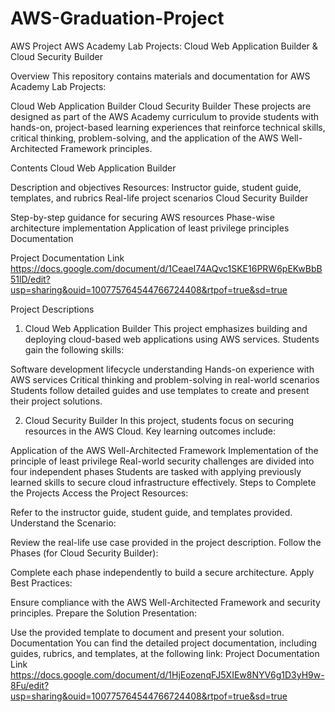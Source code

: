 # AWS-Graduation-Project
AWS Project
AWS Academy Lab Projects: Cloud Web Application Builder & Cloud Security Builder

Overview
This repository contains materials and documentation for AWS Academy Lab Projects:

Cloud Web Application Builder
Cloud Security Builder
These projects are designed as part of the AWS Academy curriculum to provide students with hands-on, project-based learning experiences that reinforce technical skills, critical thinking, problem-solving, and the application of the AWS Well-Architected Framework principles.

Contents
Cloud Web Application Builder

Description and objectives
Resources: Instructor guide, student guide, templates, and rubrics
Real-life project scenarios
Cloud Security Builder

Step-by-step guidance for securing AWS resources
Phase-wise architecture implementation
Application of least privilege principles
Documentation

Project Documentation Link
https://docs.google.com/document/d/1CeaeI74AQvc1SKE16PRW6pEKwBbB51lD/edit?usp=sharing&ouid=100775764544766724408&rtpof=true&sd=true


Project Descriptions
1. Cloud Web Application Builder
This project emphasizes building and deploying cloud-based web applications using AWS services. Students gain the following skills:

Software development lifecycle understanding
Hands-on experience with AWS services
Critical thinking and problem-solving in real-world scenarios
Students follow detailed guides and use templates to create and present their project solutions.


2. Cloud Security Builder
In this project, students focus on securing resources in the AWS Cloud. Key learning outcomes include:

Application of the AWS Well-Architected Framework
Implementation of the principle of least privilege
Real-world security challenges are divided into four independent phases
Students are tasked with applying previously learned skills to secure cloud infrastructure effectively.
Steps to Complete the Projects
Access the Project Resources:

Refer to the instructor guide, student guide, and templates provided.
Understand the Scenario:

Review the real-life use case provided in the project description.
Follow the Phases (for Cloud Security Builder):

Complete each phase independently to build a secure architecture.
Apply Best Practices:

Ensure compliance with the AWS Well-Architected Framework and security principles.
Prepare the Solution Presentation:

Use the provided template to document and present your solution.
Documentation
You can find the detailed project documentation, including guides, rubrics, and templates, at the following link:
Project Documentation Link
https://docs.google.com/document/d/1HjEozenqFJ5XIEw8NYV6g1D3yH9w-8Fu/edit?usp=sharing&ouid=100775764544766724408&rtpof=true&sd=true
